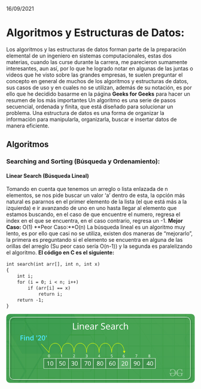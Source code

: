 16/09/2021
# Algoritmos y Estructuras de Datos:
Los algoritmos y las estructuras de datos forman parte de la preparación elemental de un ingeniero en sistemas computacionales, estas dos materias, cuando las curse durante la carrera, me parecieron sumamente interesantes, aun así, por lo que he logrado notar en algunas de las juntas o videos que he visto sobre las grandes empresas, te suelen preguntar el concepto en general de muchos de los algoritmos y estructuras de datos, sus casos de uso y en cuales no se utilizan, además de su notación, es por ello que he decidido basarme en la página **Geeks for Geeks** para hacer un resumen de los más importantes
Un algoritmo es una serie de pasos secuencial, ordenada y finita, que está diseñado para solucionar un problema.
Una estructura de datos es una forma de organizar la información para manipularla, organizarla, buscar e insertar datos de manera eficiente.
## Algoritmos
### Searching and Sorting (Búsqueda y Ordenamiento):
#### Linear Search (Búsqueda Lineal)
Tomando en cuenta que tenemos un arreglo o lista enlazada de n elementos, se nos pide buscar un valor ‘a’ dentro de esta, la opción más natural es pararnos en el primer elemento de la lista (el que está más a la izquierda) e ir avanzando de uno en uno hasta llegar al elemento que estamos buscando, en el caso de que encuentre el numero, regresa el index en el que se encuentra, en el caso contrario, regresa un -1.
**Mejor Caso:** O(1)    **Peor Caso:**O(n)
La búsqueda lineal es un algoritmo muy lento, es por ello que casi no se utiliza, existen dos maneras de “mejorarlo”, la primera es preguntando si el elemento se encuentra en alguna de las orillas del arreglo (Su peor caso sería O(n-1)) y la segunda es paralelizando el algoritmo.
**El código en C es el siguiente:**
``` 
int search(int arr[], int n, int x)
{
    int i;
    for (i = 0; i < n; i++)
        if (arr[i] == x)
            return i;
    return -1;
}
```
<p align="center">
  <img src="Linear-Search.png" />
</p>
